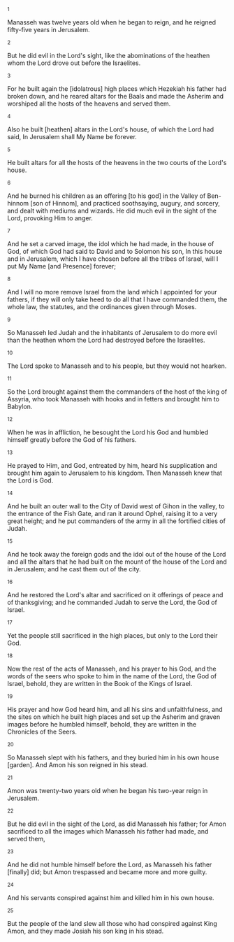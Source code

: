 <sup>1</sup> 

Manasseh was twelve years old when he began to reign, and he reigned fifty-five years in Jerusalem. 

<sup>2</sup> 

But he did evil in the Lord's sight, like the abominations of the heathen whom the Lord drove out before the Israelites. 

<sup>3</sup> 

For he built again the [idolatrous] high places which Hezekiah his father had broken down, and he reared altars for the Baals and made the Asherim and worshiped all the hosts of the heavens and served them. 

<sup>4</sup> 

Also he built [heathen] altars in the Lord's house, of which the Lord had said, In Jerusalem shall My Name be forever. 

<sup>5</sup> 

He built altars for all the hosts of the heavens in the two courts of the Lord's house. 

<sup>6</sup> 

And he burned his children as an offering [to his god] in the Valley of Ben-hinnom [son of Hinnom], and practiced soothsaying, augury, and sorcery, and dealt with mediums and wizards. He did much evil in the sight of the Lord, provoking Him to anger. 

<sup>7</sup> 

And he set a carved image, the idol which he had made, in the house of God, of which God had said to David and to Solomon his son, In this house and in Jerusalem, which I have chosen before all the tribes of Israel, will I put My Name [and Presence] forever; 

<sup>8</sup> 

And I will no more remove Israel from the land which I appointed for your fathers, if they will only take heed to do all that I have commanded them, the whole law, the statutes, and the ordinances given through Moses. 

<sup>9</sup> 

So Manasseh led Judah and the inhabitants of Jerusalem to do more evil than the heathen whom the Lord had destroyed before the Israelites. 

<sup>10</sup> 

The Lord spoke to Manasseh and to his people, but they would not hearken. 

<sup>11</sup> 

So the Lord brought against them the commanders of the host of the king of Assyria, who took Manasseh with hooks and in fetters and brought him to Babylon. 

<sup>12</sup> 

When he was in affliction, he besought the Lord his God and humbled himself greatly before the God of his fathers. 

<sup>13</sup> 

He prayed to Him, and God, entreated by him, heard his supplication and brought him again to Jerusalem to his kingdom. Then Manasseh knew that the Lord is God. 

<sup>14</sup> 

And he built an outer wall to the City of David west of Gihon in the valley, to the entrance of the Fish Gate, and ran it around Ophel, raising it to a very great height; and he put commanders of the army in all the fortified cities of Judah. 

<sup>15</sup> 

And he took away the foreign gods and the idol out of the house of the Lord and all the altars that he had built on the mount of the house of the Lord and in Jerusalem; and he cast them out of the city. 

<sup>16</sup> 

And he restored the Lord's altar and sacrificed on it offerings of peace and of thanksgiving; and he commanded Judah to serve the Lord, the God of Israel. 

<sup>17</sup> 

Yet the people still sacrificed in the high places, but only to the Lord their God. 

<sup>18</sup> 

Now the rest of the acts of Manasseh, and his prayer to his God, and the words of the seers who spoke to him in the name of the Lord, the God of Israel, behold, they are written in the Book of the Kings of Israel. 

<sup>19</sup> 

His prayer and how God heard him, and all his sins and unfaithfulness, and the sites on which he built high places and set up the Asherim and graven images before he humbled himself, behold, they are written in the Chronicles of the Seers. 

<sup>20</sup> 

So Manasseh slept with his fathers, and they buried him in his own house [garden]. And Amon his son reigned in his stead. 

<sup>21</sup> 

Amon was twenty-two years old when he began his two-year reign in Jerusalem. 

<sup>22</sup> 

But he did evil in the sight of the Lord, as did Manasseh his father; for Amon sacrificed to all the images which Manasseh his father had made, and served them, 

<sup>23</sup> 

And he did not humble himself before the Lord, as Manasseh his father [finally] did; but Amon trespassed and became more and more guilty. 

<sup>24</sup> 

And his servants conspired against him and killed him in his own house. 

<sup>25</sup> 

But the people of the land slew all those who had conspired against King Amon, and they made Josiah his son king in his stead.